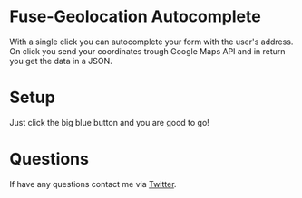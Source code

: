 # Fuse-Geolocation Autocomplete

With a single click you can autocomplete your form with the user's address.
On click you send your coordinates trough Google Maps API and in return you get the data in a JSON.

# Setup

Just click the big blue button and you are good to go!

# Questions




If have any questions contact me via [Twitter](https://twitter.com/luisrodriguezld).
